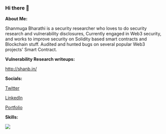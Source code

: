 ### Hi there 👋

**About Me:**

Shanmuga Bharathi is a security researcher who loves to do security research and vulnerability disclosures, Currently engaged in Web3 security, and works to improve security on Solidity based smart contracts and Blockchain stuff. Audited and hunted bugs on several popular Web3 projects' Smart Contract.

**Vulnerability Research writeups:**

http://shanb.in/

**Socials:**

[Twitter](https://twitter.com/shanb1605) 

[LinkedIn](https://www.linkedin.com/in/n-shanmuga-bharathi-96898b188/)  

[Portfolio](https://bold.pro/my/nsbharathi) 




**Skills:**
<p>
<img src="https://skillicons.dev/icons?i=solidity,rust,python,linux,docker"/>
</p>
<br />

